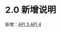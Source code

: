 # 2.0 新增说明

新增：[API 3](https://github.com/Bitmain-103105/AIBOXAPI/tree/f98a5f2d924756a4f84d1e0378578a668bf7f300/v2.0/API3.md),[API 4](https://github.com/Bitmain-103105/AIBOXAPI/tree/f98a5f2d924756a4f84d1e0378578a668bf7f300/v2.0/API4.md)

